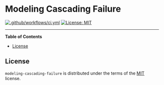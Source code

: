 # Modeling Cascading Failure

[![.github/workflows/ci.yml](https://github.com/gmantegna/modeling-cascading-failure/actions/workflows/ci.yml/badge.svg)](https://github.com/gmantegna/modeling-cascading-failure/actions/workflows/ci.yml) [![License: MIT](https://img.shields.io/badge/License-MIT-yellow.svg)](https://opensource.org/licenses/MIT)

-----

**Table of Contents**

- [License](#license)

## License

`modeling-cascading-failure` is distributed under the terms of the [MIT](https://spdx.org/licenses/MIT.html) license.
